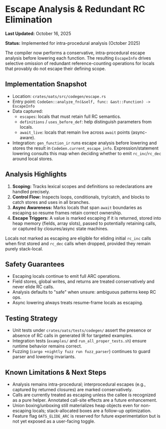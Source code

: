 # Escape Analysis & Redundant RC Elimination

**Last Updated:** October 16, 2025

**Status:** Implemented for intra-procedural analysis (October 2025)

The compiler now performs a conservative, intra-procedural escape analysis
before lowering each function. The resulting `EscapeInfo` drives selective
omission of redundant reference-counting operations for locals that provably do
not escape their defining scope.

## Implementation Snapshot

- Location: `crates/oats/src/codegen/escape.rs`
- Entry point: `CodeGen::analyze_fn(&self, func: &ast::Function) -> EscapeInfo`
- Data captured:
  - `escapes`: locals that must retain full RC semantics.
  - `definitions` / `uses_before_def`: help distinguish parameters from locals.
  - `await_live`: locals that remain live across `await` points (async-aware).
- Integration: `gen_function_ir` runs escape analysis before lowering and stores
  the result in `CodeGen.current_escape_info`. Expression/statement lowering
  consults this map when deciding whether to emit `rc_inc`/`rc_dec` around local
  stores.

## Analysis Highlights

1. **Scoping:** Tracks lexical scopes and definitions so redeclarations are
   handled precisely.
2. **Control Flow:** Inspects loops, conditionals, try/catch, and blocks to
   catch stores and uses in all branches.
3. **Async Awareness:** Marks locals that span `await` boundaries as escaping so
   resume frames retain correct ownership.
4. **Escape Triggers:** A value is marked escaping if it is returned, stored
   into heap memory (fields, array slots), passed to potentially retaining
   calls, or captured by closures/async state machines.

Locals not marked as escaping are eligible for eliding initial `rc_inc` calls
when first stored and `rc_dec` calls when dropped, provided they remain purely
stack-local.

## Safety Guarantees

- Escaping locals continue to emit full ARC operations.
- Field stores, global writes, and returns are treated conservatively and never
  elide RC calls.
- Analysis defaults to "safe" when unsure: ambiguous patterns keep RC ops.
- Async lowering always treats resume-frame locals as escaping.

## Testing Strategy

- Unit tests under `crates/oats/tests/codegen/` assert the presence or absence
  of RC calls in generated IR for targeted examples.
- Integration tests (`examples/` and `run_all_proper_tests.sh`) ensure runtime
  behavior remains correct.
- Fuzzing (`cargo +nightly fuzz run fuzz_parser`) continues to guard parser and
  lowering invariants.

## Known Limitations & Next Steps

- Analysis remains intra-procedural; interprocedural escapes (e.g., captured by
  returned closures) are marked conservatively.
- Calls are currently treated as escaping unless the callee is recognized as a
  pure helper. Annotated call-site effects are a future enhancement.
- Union boxing/unboxing still materializes heap objects even for non-escaping
  locals; stack-allocated boxes are a follow-up optimization.
- Feature flag `OATS_ELIDE_ARC` is reserved for future experimentation but is
  not yet exposed as a user-facing toggle.